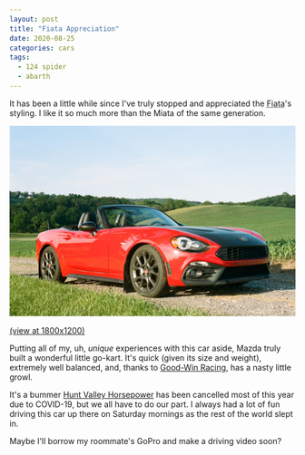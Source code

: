 ```yaml
---
layout: post
title: "Fiata Appreciation"
date: 2020-08-25
categories: cars
tags:
  - 124 spider
  - abarth
---
```


It has been a little while since I've truly stopped and appreciated the <abbr title="Fiat's Miata">Fiata</abbr>'s styling. I like it so much more than the Miata of the same generation.

<picture>
  <source
    type="image/webp"
    srcset="/assets/2020-08-25-fiata-appreciation/img/fiata_525x350.webp"
  />
  <source
    type="image/jpeg"
    srcset="/assets/2020-08-25-fiata-appreciation/img/fiata_525x350.jpg"
  />
  <img
    src="/assets/2020-08-25-fiata-appreciation/img/fiata_525x350.jpg"
    alt="Picture of my Fiat 124 Spider Abarth at sunset on a gravel road"
  />
</picture>

<a href="/assets/2020-08-25-fiata-appreciation/img/fiata_1800x1200.jpg">(view at 1800x1200)</a>

Putting all of my, uh, _unique_ experiences with this car aside, Mazda truly built a wonderful little go-kart. It's quick (given its size and weight), extremely well balanced, and, thanks to <a href="https://good-win-racing.com" target="_blank">Good-Win Racing</a>, has a nasty little growl.

It's a bummer <a href="https://horsepowering.com" target="_blank">Hunt Valley Horsepower</a> has been cancelled most of this year due to <span class="nobreak">COVID-19</span>, but we all have to do our part. I always had a lot of fun driving this car up there on Saturday mornings as the rest of the world slept in.

Maybe I'll borrow my roommate's GoPro and make a driving video soon?

